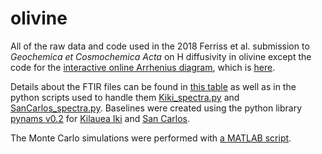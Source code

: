 # olivine

All of the raw data and code used in the 2018 Ferriss et al. submission to *Geochemica et Cosmochemica Acta* on H diffusivity in olivine except the code for the [interactive online Arrhenius diagram](https://arrheniusdiagram.herokuapp.com/arrheniusdiagram), which is [here](https://github.com/EFerriss/arrheniusdiagram/).

Details about the FTIR files can be found in [this table](https://github.com/EFerriss/olivine/blob/master/olivine/Ferriss_Supplement_astable.csv) as well as in the python scripts used to handle them [Kiki_spectra.py](https://github.com/EFerriss/olivine/blob/master/olivine/KilaueaIki/Kiki_spectra.py) and [SanCarlos_spectra.py](https://github.com/EFerriss/olivine/blob/master/olivine/SanCarlos/SanCarlos_spectra.py). Baselines were created using the python library [pynams v0.2](https://zenodo.org/record/1172001#.WoG_rudOlPY) for [Kilauea Iki](https://github.com/EFerriss/olivine/blob/master/olivine/KilaueaIki/Kiki_baselines.py) and [San Carlos](https://github.com/EFerriss/olivine/blob/master/olivine/SanCarlos/SanCarlos_baselines.py). 

The Monte Carlo simulations were performed with [a MATLAB script](https://github.com/EFerriss/olivine/blob/master/olivine/monte_carlo/olivine_degassing_MCfit_script.m).
